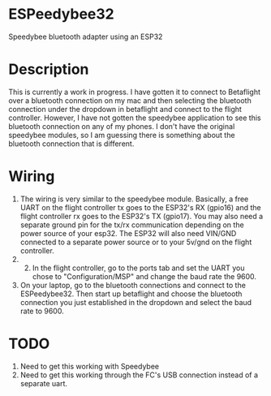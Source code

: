 # ESPeedybee32
Speedybee bluetooth adapter using an ESP32

# Description
This is currently a work in progress. I have gotten it to connect to Betaflight over a bluetooth connection on my mac and then selecting the bluetooth connection under the dropdown in betaflight and connect to the flight controller. 
However, I have not gotten the speedybee application to see this bluetooth connection on any of my phones. I don't have the original speedybee modules, so I am guessing there is something about the bluetooth connection that is different.

# Wiring
1) The wiring is very similar to the speedybee module. Basically, a free UART on the flight controller tx goes to the ESP32's RX (gpio16) and the flight controller rx goes to the ESP32's TX (gpio17). You may also need a separate ground pin for the tx/rx communication depending on the power source of your esp32. The ESP32 will also need VIN/GND connected to a separate power source or to your 5v/gnd on the flight controller. 
2) 2) In the flight controller, go to the ports tab and set the UART you chose to "Configuration/MSP" and change the baud rate the 9600.
3) On your laptop, go to the bluetooth connections and connect to the ESPeedybee32. Then start up betaflight and choose the bluetooth connection you just established in the dropdown and select the baud rate to 9600. 

# TODO
1) Need to get this working with Speedybee
2) Need to get this working through the FC's USB connection instead of a separate uart.
